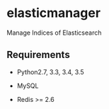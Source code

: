 # elasticmanager
Manage Indices of Elasticsearch

## Requirements

*   Python2.7, 3.3, 3.4, 3.5

*   MySQL

*   Redis >= 2.6
